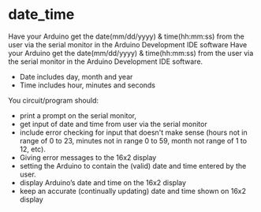 # date_time
Have your Arduino get the date(mm/dd/yyyy) &amp; time(hh:mm:ss) from the user via the serial monitor in the Arduino Development IDE software
Have your Arduino get the date(mm/dd/yyyy) & time(hh:mm:ss) from the user via the serial
monitor in the Arduino Development IDE software.
* Date includes day, month and year
* Time includes hour, minutes and seconds

You circuit/program should:
* print a prompt on the serial monitor,
* get input of date and time from user via the serial monitor
* include error checking for input that doesn't make sense (hours not in range of 0 to 23,
  minutes not in range 0 to 59, month not range of 1 to 12, etc). 
* Giving error messages to the 16x2 display
* setting the Arduino to contain the (valid) date and time entered by the user.
* display Arduino’s date and time on the 16x2 display
* keep an accurate (continually updating) date and time shown on 16x2 display 
